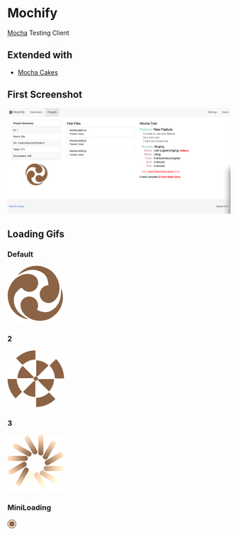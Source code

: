 Mochify
=====
[Mocha](https://github.com/visionmedia/mocha) Testing Client

## Extended with
* [Mocha Cakes](https://github.com/quangv/mocha-cakes)

## First Screenshot
![Screenshot](https://raw.githubusercontent.com/Ninevillage/Mochify/master/screenshot2.png)

## Loading Gifs
### Default
![Loading 1](https://raw.githubusercontent.com/Ninevillage/Mochify/master/app/assets/img/loading.gif)

### 2
![Loading 1](https://raw.githubusercontent.com/Ninevillage/Mochify/master/app/assets/img/loading2.gif)

### 3
![Loading 1](https://raw.githubusercontent.com/Ninevillage/Mochify/master/app/assets/img/loading3.gif)

### MiniLoading
![Loading 1](https://raw.githubusercontent.com/Ninevillage/Mochify/master/app/assets/img/miniloading.gif)